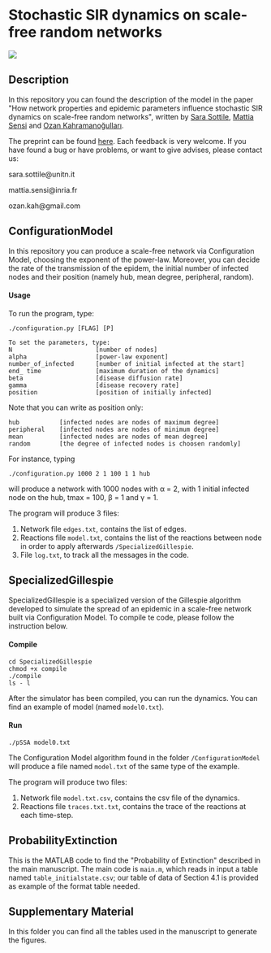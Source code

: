 <h1>Stochastic SIR dynamics on scale-free random networks</h1>

![](https://komarev.com/ghpvc/?username=SaraSottile)

<h2>Description</h2>

In this repository you can found the description of the model in the paper "How network properties and epidemic parameters influence stochastic SIR dynamics on scale-free random networks", written by <a href="https://sarasottile.github.io/" target="_blank">Sara Sottile</a>, <a href="https://mattiasensi.github.io/" target="_blank">Mattia Sensi</a> and <a href="https://ozan-k.com/" target="_blank">Ozan Kahramanoğulları</a>.

The preprint can be found <a href="https://arxiv.org/abs/2011.10595" target="_blank">here</a>. Each feedback is very welcome. If you have found a bug or have problems, or want to give advises, please contact us:

<p>sara.sottile@unitn.it</p>
<p>mattia.sensi@inria.fr</p>
<p>ozan.kah@gmail.com</p>

<h2>ConfigurationModel</h2>

In this repository you can produce a scale-free network via Configuration Model, choosing the exponent of the power-law. Moreover, you can decide the rate of the transmission of the epidem, the initial number of infected nodes and their position (namely hub, mean degree, peripheral, random).

<h4>Usage</h4>

To run the program, type:  
```
./configuration.py [FLAG] [P]

To set the parameters, type:
N                       [number of nodes]
alpha                   [power-law exponent]
number_of_infected      [number of initial infected at the start]
end_ time               [maximum duration of the dynamics]
beta                    [disease diffusion rate]
gamma                   [disease recovery rate]
position                [position of initially infected]
```
Note that you can write as position only:
```
hub           [infected nodes are nodes of maximum degree]
peripheral    [infected nodes are nodes of minimum degree]
mean          [infected nodes are nodes of mean degree]
random        [the degree of infected nodes is choosen randomly]
```

For instance, typing

```
./configuration.py 1000 2 1 100 1 1 hub
```
will produce a network with 1000 nodes with &alpha; = 2, with 1 initial infected node on the hub, tmax = 100, &beta; = 1 and &gamma; = 1.

The program will produce 3 files:
1. Network file `edges.txt`, contains the list of edges.
2. Reactions file `model.txt`, contains the list of the reactions between node in order to apply afterwards `/SpecializedGillespie`.
3. File `log.txt`, to track all the messages in the code.

<h2>SpecializedGillespie</h2>

SpecializedGillespie is a specialized version of the Gillespie algorithm developed to simulate the spread of an epidemic in a scale-free network built via Configuration Model. To compile te code, please follow the instruction below.


<h4>Compile</h4>

```
cd SpecializedGillespie
chmod +x compile
./compile
ls - l
```
After the simulator has been compiled, you can run the dynamics. You can find an example of model (named `model0.txt`).

<h4>Run</h4>

```
./pSSA model0.txt
```
The Configuration Model algorithm found in the folder `/ConfigurationModel` will produce a file named `model.txt` of the same type of the example.

The program will produce two files:
1. Network file `model.txt.csv`, contains the csv file of the dynamics.
2. Reactions file `traces.txt.txt`, contains the trace of the reactions at each time-step.


<h2>ProbabilityExtinction</h2>

This is the MATLAB code to find the "Probability of Extinction" described in the main manuscript. The main code is `main.m`, which reads in input a table named `table_initialstate.csv`; our table of data of Section 4.1 is provided as example of the format table needed.

<h2>Supplementary Material</h2>

In this folder you can find all the tables used in the manuscript to generate the figures.
